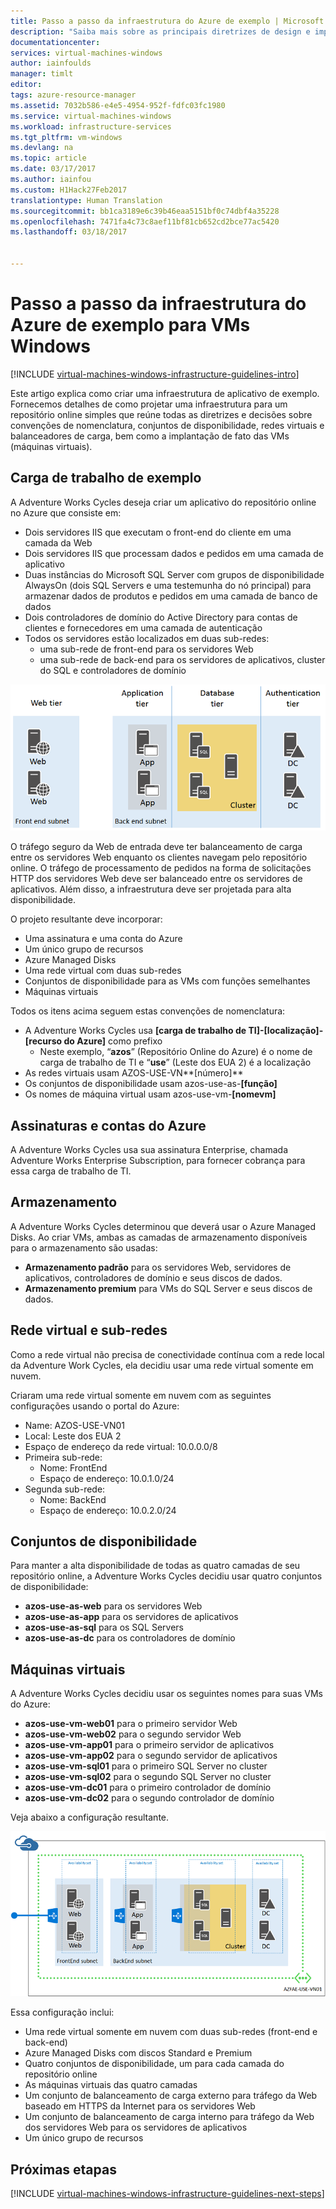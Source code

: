 ```yaml
---
title: Passo a passo da infraestrutura do Azure de exemplo | Microsoft Docs
description: "Saiba mais sobre as principais diretrizes de design e implementação referentes à implantação de uma infraestrutura de exemplo no Azure."
documentationcenter: 
services: virtual-machines-windows
author: iainfoulds
manager: timlt
editor: 
tags: azure-resource-manager
ms.assetid: 7032b586-e4e5-4954-952f-fdfc03fc1980
ms.service: virtual-machines-windows
ms.workload: infrastructure-services
ms.tgt_pltfrm: vm-windows
ms.devlang: na
ms.topic: article
ms.date: 03/17/2017
ms.author: iainfou
ms.custom: H1Hack27Feb2017
translationtype: Human Translation
ms.sourcegitcommit: bb1ca3189e6c39b46eaa5151bf0c74dbf4a35228
ms.openlocfilehash: 7471fa4c73c8aef11bf81cb652cd2bce77ac5420
ms.lasthandoff: 03/18/2017


---
```

# <a name="example-azure-infrastructure-walkthrough-for-windows-vms"></a>Passo a passo da infraestrutura do Azure de exemplo para VMs Windows

[!INCLUDE [virtual-machines-windows-infrastructure-guidelines-intro](../../includes/virtual-machines-windows-infrastructure-guidelines-intro.md)]

Este artigo explica como criar uma infraestrutura de aplicativo de exemplo. Fornecemos detalhes de como projetar uma infraestrutura para um repositório online simples que reúne todas as diretrizes e decisões sobre convenções de nomenclatura, conjuntos de disponibilidade, redes virtuais e balanceadores de carga, bem como a implantação de fato das VMs (máquinas virtuais).

## <a name="example-workload"></a>Carga de trabalho de exemplo
A Adventure Works Cycles deseja criar um aplicativo do repositório online no Azure que consiste em:

* Dois servidores IIS que executam o front-end do cliente em uma camada da Web
* Dois servidores IIS que processam dados e pedidos em uma camada de aplicativo
* Duas instâncias do Microsoft SQL Server com grupos de disponibilidade AlwaysOn (dois SQL Servers e uma testemunha do nó principal) para armazenar dados de produtos e pedidos em uma camada de banco de dados
* Dois controladores de domínio do Active Directory para contas de clientes e fornecedores em uma camada de autenticação
* Todos os servidores estão localizados em duas sub-redes:
  * uma sub-rede de front-end para os servidores Web 
  * uma sub-rede de back-end para os servidores de aplicativos, cluster do SQL e controladores de domínio

![Diagrama de níveis diferentes de infraestrutura de aplicativos](./media/virtual-machines-common-infrastructure-service-guidelines/example-tiers.png)

O tráfego seguro da Web de entrada deve ter balanceamento de carga entre os servidores Web enquanto os clientes navegam pelo repositório online. O tráfego de processamento de pedidos na forma de solicitações HTTP dos servidores Web deve ser balanceado entre os servidores de aplicativos. Além disso, a infraestrutura deve ser projetada para alta disponibilidade.

O projeto resultante deve incorporar:

* Uma assinatura e uma conta do Azure
* Um único grupo de recursos
* Azure Managed Disks
* Uma rede virtual com duas sub-redes
* Conjuntos de disponibilidade para as VMs com funções semelhantes
* Máquinas virtuais

Todos os itens acima seguem estas convenções de nomenclatura:

* A Adventure Works Cycles usa **[carga de trabalho de TI]-[localização]-[recurso do Azure]** como prefixo
  * Neste exemplo, “**azos**” (Repositório Online do Azure) é o nome de carga de trabalho de TI e “**use**” (Leste dos EUA 2) é a localização
* As redes virtuais usam AZOS-USE-VN**[número]**
* Os conjuntos de disponibilidade usam azos-use-as-**[função]**
* Os nomes de máquina virtual usam azos-use-vm-**[nomevm]**

## <a name="azure-subscriptions-and-accounts"></a>Assinaturas e contas do Azure
A Adventure Works Cycles usa sua assinatura Enterprise, chamada Adventure Works Enterprise Subscription, para fornecer cobrança para essa carga de trabalho de TI.

## <a name="storage"></a>Armazenamento
A Adventure Works Cycles determinou que deverá usar o Azure Managed Disks. Ao criar VMs, ambas as camadas de armazenamento disponíveis para o armazenamento são usadas:

* **Armazenamento padrão** para os servidores Web, servidores de aplicativos, controladores de domínio e seus discos de dados.
* **Armazenamento premium** para VMs do SQL Server e seus discos de dados.

## <a name="virtual-network-and-subnets"></a>Rede virtual e sub-redes
Como a rede virtual não precisa de conectividade contínua com a rede local da Adventure Work Cycles, ela decidiu usar uma rede virtual somente em nuvem.

Criaram uma rede virtual somente em nuvem com as seguintes configurações usando o portal do Azure:

* Name: AZOS-USE-VN01
* Local: Leste dos EUA 2
* Espaço de endereço da rede virtual: 10.0.0.0/8
* Primeira sub-rede:
  * Nome: FrontEnd
  * Espaço de endereço: 10.0.1.0/24
* Segunda sub-rede:
  * Nome: BackEnd
  * Espaço de endereço: 10.0.2.0/24

## <a name="availability-sets"></a>Conjuntos de disponibilidade
Para manter a alta disponibilidade de todas as quatro camadas de seu repositório online, a Adventure Works Cycles decidiu usar quatro conjuntos de disponibilidade:

* **azos-use-as-web** para os servidores Web
* **azos-use-as-app** para os servidores de aplicativos
* **azos-use-as-sql** para os SQL Servers
* **azos-use-as-dc** para os controladores de domínio

## <a name="virtual-machines"></a>Máquinas virtuais
A Adventure Works Cycles decidiu usar os seguintes nomes para suas VMs do Azure:

* **azos-use-vm-web01** para o primeiro servidor Web
* **azos-use-vm-web02** para o segundo servidor Web
* **azos-use-vm-app01** para o primeiro servidor de aplicativos
* **azos-use-vm-app02** para o segundo servidor de aplicativos
* **azos-use-vm-sql01** para o primeiro SQL Server no cluster
* **azos-use-vm-sql02** para o segundo SQL Server no cluster
* **azos-use-vm-dc01** para o primeiro controlador de domínio
* **azos-use-vm-dc02** para o segundo controlador de domínio

Veja abaixo a configuração resultante.

![Infraestrutura final do aplicativo implantada no Azure](./media/virtual-machines-common-infrastructure-service-guidelines/example-config.png)

Essa configuração inclui:

* Uma rede virtual somente em nuvem com duas sub-redes (front-end e back-end)
* Azure Managed Disks com discos Standard e Premium
* Quatro conjuntos de disponibilidade, um para cada camada do repositório online
* As máquinas virtuais das quatro camadas
* Um conjunto de balanceamento de carga externo para tráfego da Web baseado em HTTPS da Internet para os servidores Web
* Um conjunto de balanceamento de carga interno para tráfego da Web dos servidores Web para os servidores de aplicativos
* Um único grupo de recursos

## <a name="next-steps"></a>Próximas etapas
[!INCLUDE [virtual-machines-windows-infrastructure-guidelines-next-steps](../../includes/virtual-machines-windows-infrastructure-guidelines-next-steps.md)]


